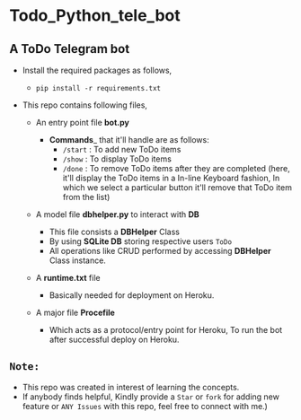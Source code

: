 # Todo_Python_tele_bot

## A ToDo Telegram bot
- Install the required packages as follows,
  - ```pip install -r requirements.txt```
  
- This repo contains following files,
  - An entry point file __bot.py__
    - __Commands___ that it'll handle are as follows:
      - ```/start``` : To add new ToDo items
      - ```/show``` : To display ToDo items
      - ```/done``` : To remove ToDo items after they are completed
        (here, it'll display the ToDo items in a In-line Keyboard fashion, In which we select a particular button it'll remove that ToDo item from the list)
    
  - A model file __dbhelper.py__  to interact with __DB__
    - This file consists a __DBHelper__ Class
    - By using __SQLite DB__ storing respective users ```ToDo```
    - All operations like CRUD performed by accessing __DBHelper__ Class instance.
    
  - A __runtime.txt__ file
    - Basically needed for deployment on Heroku.
  
  - A major file __Procefile__
    - Which acts as a protocol/entry point for Heroku, To run the bot after successful deploy on Heroku.
    
## ```Note:```
- This repo was created in interest of learning the concepts.
- If anybody finds helpful, Kindly provide a ```Star``` or
```fork``` for adding new feature or ```ANY Issues``` with this repo, feel free to connect with me.)
